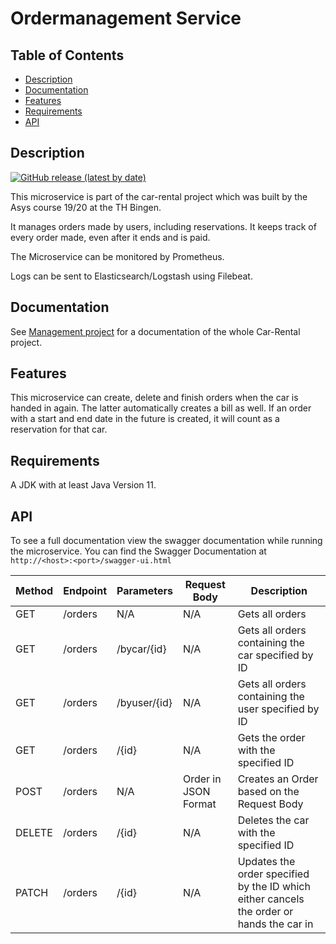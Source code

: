 # Ordermanagement Service
## Table of Contents

- [Description](#description)
- [Documentation](#documentation)
- [Features](#features)
- [Requirements](#requirements)
- [API](#api)

## Description
[![GitHub release (latest by date)](https://img.shields.io/github/v/release/asys1920/ordermanagementservice)](https://github.com/asys1920/ordermanagementservice/releases/tag/v1.0.0)

This microservice is part of the car-rental project which was built
by the Asys course 19/20 at the TH Bingen.

It manages orders made by users, including reservations. It keeps track of every order made, even after it ends and is paid.

The Microservice can be monitored by Prometheus.

Logs can be sent to Elasticsearch/Logstash using Filebeat.

## Documentation
See [Management project](https://github.com/asys1920/management) for a documentation of the whole Car-Rental project.
## Features
This microservice can create, delete and finish orders when the car is handed in again. The latter automatically creates a bill as well.
If an order with a start and end date in the future is created, it will count as a reservation for that car.

## Requirements
A JDK with at least Java Version 11.

## API
To see a full documentation view the swagger documentation while running the microservice. You can
find the Swagger Documentation at `http://<host>:<port>/swagger-ui.html` 

Method | Endpoint | Parameters | Request Body | Description
--- | --- | ---  | --- | ---
GET | /orders | N/A | N/A | Gets all orders
GET | /orders | /bycar/{id} | N/A | Gets all orders containing the car specified by ID
GET | /orders | /byuser/{id} | N/A | Gets all orders containing the user specified by ID
GET | /orders | /{id} | N/A | Gets the order with the specified ID
POST | /orders | N/A | Order in JSON Format | Creates an Order based on the Request Body
DELETE | /orders | /{id} | N/A | Deletes the car with the specified ID
PATCH | /orders | /{id} | N/A | Updates the order specified by the ID which either cancels the order or hands the car in